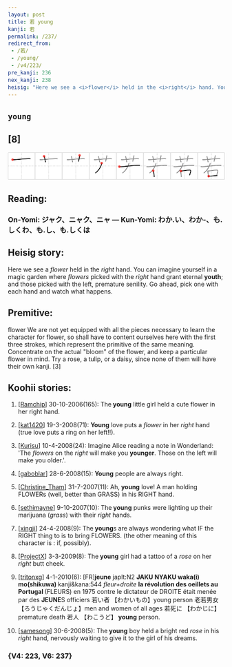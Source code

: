 ```yaml
---
layout: post
title: 若 young
kanji: 若
permalink: /237/
redirect_from:
 - /若/
 - /young/
 - /v4/223/
pre_kanji: 236
nex_kanji: 238
heisig: "Here we see a <i>flower</i> held in the <i>right</i> hand. You can imagine yourself in a magic garden where <i>flowers</i> picked with the <i>right</i> hand grant eternal <b>youth</b>; and those picked with the left, premature senility. Go ahead, pick one with each hand and watch what happens. flower We are not yet equipped with all the pieces necessary to learn the character for flower, so shall have to content ourselves here with the first three strokes, which represent the primitive of the same meaning. Concentrate on the actual &quot;bloom&quot; of the flower, and keep a particular flower in mind. Try a rose, a tulip, or a daisy, since none of them will have their own kanji. [3]"
---
```


## `young`

## [8]

<div class="stroke"><img src="../images/E88BA5.png" /></div>

## Reading:

### On-Yomi: ジャク、ニャク、ニャ &mdash; Kun-Yomi: わか.い、わか-、も.しくわ、も.し、も.しくは

## Heisig story:

Here we see a <i>flower</i> held in the <i>right</i> hand. You can imagine yourself in a magic garden where <i>flowers</i> picked with the <i>right</i> hand grant eternal <b>youth</b>; and those picked with the left, premature senility. Go ahead, pick one with each hand and watch what happens.

## Premitive:

flower We are not yet equipped with all the pieces necessary to learn the character for flower, so shall have to content ourselves here with the first three strokes, which represent the primitive of the same meaning. Concentrate on the actual &quot;bloom&quot; of the flower, and keep a particular flower in mind. Try a rose, a tulip, or a daisy, since none of them will have their own kanji. [3]

## Koohii stories:

1) [<a href="http://kanji.koohii.com/profile/Ramchip">Ramchip</a>] 30-10-2006(165): The<strong> young</strong> little girl held a cute flower in her right hand.

2) [<a href="http://kanji.koohii.com/profile/kat1420">kat1420</a>] 19-3-2008(71): <strong>Young</strong> love puts a <em>flower</em> in her <em>right</em> hand (true love puts a ring on her left!!).

3) [<a href="http://kanji.koohii.com/profile/Kurisu">Kurisu</a>] 10-4-2008(24): Imagine Alice reading a note in Wonderland: &#039;The <em>flowers</em> on the <em>right</em> will make you <strong>younger</strong>. Those on the left will make you older.&#039;.

4) [<a href="http://kanji.koohii.com/profile/gaboblar">gaboblar</a>] 28-6-2008(15): <strong>Young</strong> people are always right.

5) [<a href="http://kanji.koohii.com/profile/Christine_Tham">Christine_Tham</a>] 31-7-2007(11): Ah,<strong> young</strong> love! A man holding FLOWERs (well, better than GRASS) in his RIGHT hand.

6) [<a href="http://kanji.koohii.com/profile/sethimayne">sethimayne</a>] 9-10-2007(10): The<strong> young</strong> punks were lighting up their marijuana (<em>grass</em>) with their <em>right</em> hands.

7) [<a href="http://kanji.koohii.com/profile/xingji">xingji</a>] 24-4-2008(9): The<strong> young</strong>s are always wondering what IF the RIGHT thing to is to bring FLOWERS. (the other meaning of this character is : if, possibly).

8) [<a href="http://kanji.koohii.com/profile/ProjectX">ProjectX</a>] 3-3-2009(8): The<strong> young</strong> girl had a tattoo of a <em>rose</em> on her <em>right</em> butt cheek.

9) [<a href="http://kanji.koohii.com/profile/tritonxg">tritonxg</a>] 4-1-2010(6): [FR]<strong>jeune</strong> japlt:N2 <strong>JAKU NYAKU waka(i) mo(shikuwa) </strong>kanji&amp;kana:544 <em>fleur+droite</em> <strong>la révolution des oeillets au Portugal </strong>(FLEURS) en 1975 contre le dictateur de DROITE était menée par des <strong>JEUNE</strong>S officiers 若い者 【わかいもの】young person 老若男女 【ろうじゃくだんじょ】men and women of all ages 若死に 【わかじに】premature death 若人 【わこうど】<strong> young</strong> person.

10) [<a href="http://kanji.koohii.com/profile/samesong">samesong</a>] 30-6-2008(5): The<strong> young</strong> boy held a bright red <em>rose</em> in his <em>right</em> hand, nervously waiting to give it to the girl of his dreams.

### {V4: 223, V6: 237}
